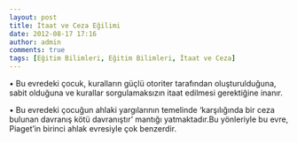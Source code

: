 ```yaml
---
layout: post
title: İtaat ve Ceza Eğilimi 
date: 2012-08-17 17:16
author: admin
comments: true
tags: [Eğitim Bilimleri, Eğitim Bilimleri, İtaat ve Ceza]
---
```

• Bu evredeki çocuk, kuralların güçlü otoriter tarafından oluşturulduğuna, sabit olduğuna ve kurallar sorgulamaksızın itaat edilmesi gerektiğine inanır.

• Bu evredeki çocuğun ahlaki yargılarının temelinde ‘karşılığında bir ceza bulunan davranış kötü davranıştır’ mantığı yatmaktadır.Bu yönleriyle bu evre, Piaget’in
birinci ahlak evresiyle çok benzerdir.
